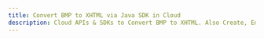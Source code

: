 ---title: Convert BMP to XHTML via Java SDK in Clouddescription: Cloud APIs & SDKs to Convert BMP to XHTML. Also Create, Edit & Render Microsoft Word & OpenOffice documents in the Cloud.---